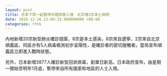 ```yaml
---
layout: post
title: 日本下周一起暫停外國旅客入境　北京増2宗本土病例
date: 2020-12-26 22:09:33.000000000 +08:00
categories: rthk
---
```


內地新增20宗新型肺炎確診個案，8宗是本土感染，6宗來自遼寧、2宗來自北京順義區，同區亦有5人病毒檢測初步呈陽性，是確診者的密切接觸者。當局宣布順義區立即進入戰時狀態。

另外，日本新增3877人確診新型冠狀病毒，創單日新高。日本政府宣布，由星期一開始至明年1月底，暫停來自所有國家和地區的人士入境。
